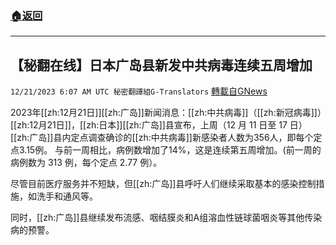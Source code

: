 ###  [:house:返回](README.md)
---


## 【秘翻在线】日本广岛县新发中共病毒连续五周增加
`12/21/2023 6:07 AM UTC 秘密翻譯組G-Translators` [轉載自GNews](https://gnews.org/articles/2135237)

2023年[[zh:12月21日]][[zh:广岛]]新闻消息：[[zh:中共病毒]]（[[zh:新冠病毒]]）[[zh:12月21日]]，[[zh:日本]][[zh:广岛]]县宣布，上周（12 月 11 日至 17 日）[[zh:广岛]]县内定点调查确诊的[[zh:中共病毒]]新感染者人数为356人，即每个定点3.15例。 与前一周相比，病例数增加了14%，这是连续第五周增加。(前一周的病例数为 313 例，每个定点 2.77 例）。

尽管目前医疗服务并不短缺，但[[zh:广岛]]县呼吁人们继续采取基本的感染控制措施，如洗手和通风等。

同时，[[zh:广岛]]县继续发布流感、咽结膜炎和A组溶血性链球菌咽炎等其他传染病的预警。
